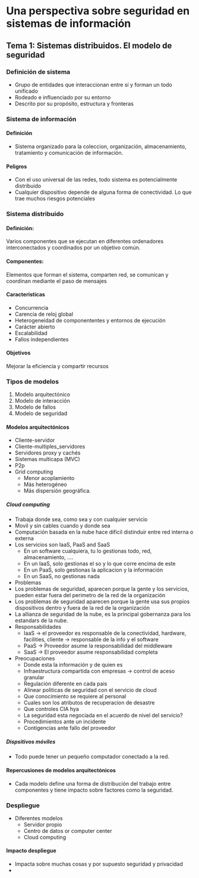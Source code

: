 
# Una perspectiva sobre seguridad en sistemas de información
## Tema 1: Sistemas distribuidos. El modelo de seguridad

### Definición de sistema
- Grupo de entidades que interaccionan entre sí y forman un todo unificado
- Rodeado e influenciado por su entorno
- Descrito por su propósito, estructura y fronteras

### Sistema de información
#### Definición
- Sistema organizado para la coleccion, organización, almacenamiento, tratamiento y comunicación de información.
#### Peligros
- Con el uso universal de las redes, todo sistema es potencialmente distribuido
- Cualquier dispositivo depende de alguna forma de conectividad. Lo que trae muchos riesgos potenciales

### Sistema distribuido
#### Definición: 
Varios componentes que se ejecutan en diferentes ordenadores interconectados y coordinados por un objetivo común.
#### Componentes: 
Elementos que forman el sistema, comparten red, se comunican y coordinan mediante el paso de mensajes
#### Caracteristicas
- Concurrencia 
- Carencia de reloj global
- Heterogeneidad de componententes y entornos de ejecución
- Carácter abierto
- Escalabilidad
- Fallos independientes
#### Objetivos
Mejorar la eficiencia y compartir recursos


### Tipos de modelos
1. Modelo arquitectónico
2. Modelo de interacción
3. Modelo de fallos
4. Modelo de seguridad

#### Modelos arquitectónicos
- Cliente-servidor
- Cliente-multiples_servidores
- Servidores proxy y cachés
- Sistemas multicapa (MVC)
- P2p
- Grid computing
  - Menor acoplamiento
  - Más heterogéneo
  - Más dispersión geográfica.
##### Cloud computing
- Trabaja donde sea, como sea y con cualquier servicio
- Movil y sin cables cuando y donde sea
- Computación basada en la nube hace dificil distinduir entre red interna o externa
- Los servicios son IaaS, PaaS and SaaS
  - En un software cualquiera, tu lo gestionas todo, red, almacenamiento, ....
  - En un IaaS, solo gestionas el so y lo que corre encima de este
  - En un PaaS, solo gestionas la aplicacion y la información
  - En un SaaS, no gestionas nada
-  Problemas 
  - Los problemas de seguridad, aparecen porque la gente y los servicios, pueden estar fuera del perimetro de la red de la organización
  - Los problemas de seguridad aparecen porque la gente usa sus propios dispositivos dentro y fuera de la red de la organización
  - La allianza de seguridad de la nube, es la principal gobernanza para los estandars de la nube.
- Responsabilidades
  - IaaS -> el proveedor es responsable de la conectividad, hardware, facilities, cliente -> responsable de la info y el software
  - PaaS -> Proveedor asume la responsabilidad del middleware
  - SaaS -> El proveedor asume responsabilidad completa     
- Preocupaciones
  - Donde esta la información y de quien es
  - Infraestructura compartida con empresas -> control de aceso granular
  - Regulación diferente en cada pais
  - Alinear politicas de seguridad con el servicio de cloud
  - Que conocimiento se requiere al personal
  - Cuales son los atributos de recuperacion de desastre
  - Que controles CIA hya
  - La seguridad esta negociada en el acuerdo de nivel del servicio?
  - Procedimientos ante un incidente
  - Contigencias ante fallo del proveedor
##### Dispsitivos móviles
- Todo puede tener un pequeño computador conectado a la red.

#### Repercusiones de modelos arquitectónicos
- Cada modelo define una forma de distribución del trabajo entre componentes y tiene impacto sobre factores como la seguridad.

### Despliegue
- Diferentes modelos
  - Servidor propio
  - Centro de datos or computer center
  - Cloud computing 

#### Impacto despliegue
- Impacta sobre muchas cosas y por supuesto seguridad y privacidad
- 
